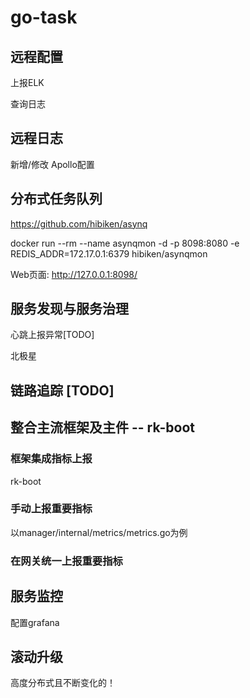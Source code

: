 # go-task

## 远程配置

上报ELK

查询日志

## 远程日志
新增/修改 Apollo配置


## 分布式任务队列
https://github.com/hibiken/asynq

docker run --rm --name asynqmon -d -p 8098:8080 -e REDIS_ADDR=172.17.0.1:6379 hibiken/asynqmon

Web页面: http://127.0.0.1:8098/

## 服务发现与服务治理
心跳上报异常[TODO]

北极星

## 链路追踪 [TODO]

## 整合主流框架及主件 -- rk-boot

### 框架集成指标上报
rk-boot

### 手动上报重要指标
以manager/internal/metrics/metrics.go为例

### 在网关统一上报重要指标


## 服务监控

配置grafana


## 滚动升级

高度分布式且不断变化的！